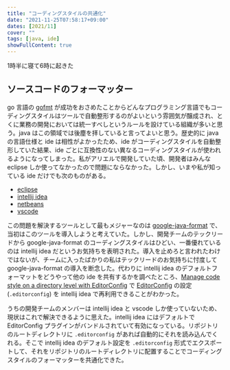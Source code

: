 ```yaml
---
title: "コーディングスタイルの共通化"
date: "2021-11-25T07:58:17+09:00"
dates: [2021/11]
cover: ""
tags: [java, ide]
showFullContent: true
---
```


1時半に寝て6時に起きた

## ソースコードのフォーマッター

go 言語の [gofmt](https://pkg.go.dev/cmd/gofmt) が成功をおさめたことからどんなプログラミング言語でもコーディングスタイルはツールで自動整形するのがよいという雰囲気が醸成され、とくに業務の開発においては統一すべしというルールを設けている組織が多いと思う。java はこの領域では後塵を拝していると言ってよいと思う。歴史的に java の言語仕様と ide は相性がよかったため、ide がコーディングスタイルを自動整形していた結果、ide ごとに互換性のない異なるコーディングスタイルが使われるようになってしまった。私がアリエルで開発していた頃、開発者はみんな eclipse しか使ってなかったので問題にならなかった。しかし、いまや私が知っている ide だけでも次のものがある。

* [eclipse](https://www.eclipse.org/)
* [intellij idea](https://www.jetbrains.com/idea/)
* [netbeans](https://netbeans.apache.org/)
* [vscode](https://code.visualstudio.com/)

この問題を解決するツールとして最もメジャーなのは [google-java-format](https://github.com/google/google-java-format) で、当初はこのツールを導入しようと考えていた。しかし、開発チームのテックリードから google-java-format のコーディングスタイルはひどい、一番優れているのは intellij idea だというお気持ちを表明された。導入を止めろと言われたわけではないが、チームに入ったばかりの私はテックリードのお気持ちに忖度して google-java-format の導入を断念した。代わりに intellij idea のデフォルトフォーマットをどうやって他の ide を共有するかを調べたところ、[Manage code style on a directory level with EditorConfig](https://www.jetbrains.com/help/idea/configuring-code-style.html#editorconfig) で [EditorConfig](https://editorconfig.org/) の設定 (`.editorconfig`) を intellij idea で再利用できることがわかった。

うちの開発チームのメンバーは intellij idea と vscode しか使っていないため、現状はこれで解決できるように思えた。intellij idea にはデフォルトで EditorConfig プラグインがバンドルされていて有効になっている。リポジトリのルートディレクトリに `.editorconfig` があれば自動的にそれを読み込んでくれる。そこで intellij idea のデフォルト設定を `.editorconfig` 形式でエクスポートして、それをリポジトリのルートディレクトリに配置することでコーディングスタイルのフォーマッターを共通化できた。
